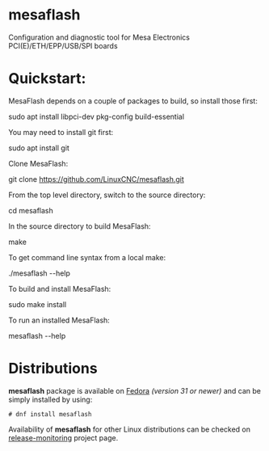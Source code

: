 # mesaflash

Configuration and diagnostic tool for Mesa Electronics PCI(E)/ETH/EPP/USB/SPI boards

Quickstart:
===========

MesaFlash depends on a couple of packages to build, so install those
first:

  sudo apt install libpci-dev pkg-config build-essential

You may need to install git first:

  sudo apt install git

Clone MesaFlash:

  git clone https://github.com/LinuxCNC/mesaflash.git

From the top level directory, switch to the source directory:

  cd mesaflash

In the source directory to build MesaFlash:

  make

To get command line syntax from a local make:

  ./mesaflash --help

To build and install MesaFlash:

  sudo make install

To run an installed MesaFlash:

  mesaflash --help

Distributions
===============
**mesaflash** package is available on [Fedora](https://src.fedoraproject.org/rpms/mesaflash) _(version 31 or newer)_ and can be simply installed by using:
```
# dnf install mesaflash
```
Availability of **mesaflash** for other Linux distributions can be checked on [release-monitoring](https://release-monitoring.org/project/105522/) project page.
